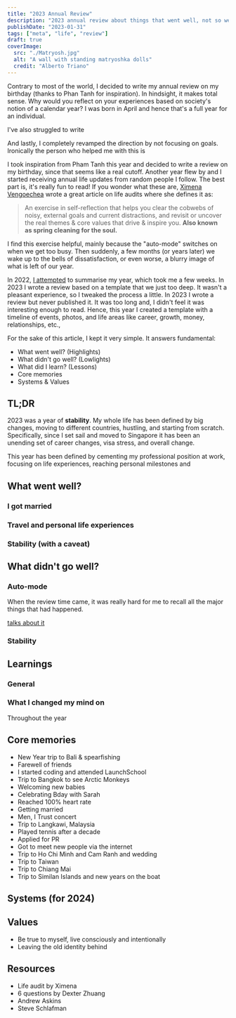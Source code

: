 ```yaml
---
title: "2023 Annual Review"
description: "2023 annual review about things that went well, not so well, experiences and learnings throughout the year."
publishDate: "2023-01-31"
tags: ["meta", "life", "review"]
draft: true
coverImage:
  src: "./Matryosh.jpg"
  alt: "A wall with standing matryoshka dolls"
  credit: "Alberto Triano"
---
```


Contrary to most of the world, I decided to write my annual review on my birthday (thanks to Phan Tanh for inspiration). In hindsight, it makes total sense. Why would you reflect on your experiences based on society's notion of a calendar year? I was born in April and hence that's a full year for an individual.

I've also struggled to write 

And lastly, I completely revamped the direction by not focusing on goals. Ironically the person who helped me with this is

I took inspiration from Pham Tanh this year and decided to write a review on my birthday, since that seems like a real cutoff. Another year flew by and I started receiving annual life updates from random people I follow. The best part is, it's really fun to read! If you wonder what these are, [Ximena Vengoechea](https://www.ximenavengoechea.com/) wrote a great article on life audits where she defines it as:

> An exercise in self-reflection that helps you clear the cobwebs of noisy, external goals and current distractions, and revisit or uncover the real themes & core values that drive & inspire you. **Also known as spring cleaning for the soul.**

I find this exercise helpful, mainly because the "auto-mode" switches on when we get too busy. Then suddenly, a few months (or years later) we wake up to the bells of dissatisfaction, or even worse, a blurry image of what is left of our year.

In 2022, [I attempted](/annual-review-2021) to summarise my year, which took me a few weeks. In 2023 I wrote a review based on a template that we just too deep. It wasn't a pleasant experience, so I tweaked the process a little. In 2023 I wrote a review but never published it. It was too long and, I didn't feel it was interesting enough to read. Hence, this year I created a template with a timeline of events, photos, and life areas like career, growth, money, relationships, etc.,

For the sake of this article, I kept it very simple. It answers fundamental:

- What went well? (Highlights)
- What didn't go well? (Lowlights)
- What did I learn? (Lessons)
- Core memories
- Systems & Values

## TL;DR

2023 was a year of **stability**. My whole life has been defined by big changes, moving to different countries, hustling, and starting from scratch. Specifically, since I set sail and moved to Singapore it has been an unending set of career changes, visa stress, and overall change.

This year has been defined by cementing my professional position at work, focusing on life experiences, reaching personal milestones and

## What went well?

### I got married

### Travel and personal life experiences

### Stability (with a caveat)

## What didn't go well?

### Auto-mode

When the review time came, it was really hard for me to recall all the major things that had happened.

[talks about it](https://omnivore.app/kirso/this-moment-is-your-life-nat-eliason-s-essays-18e121f0b9f)

### Stability

###

## Learnings

### General

### What I changed my mind on

Throughout the year

## Core memories

- New Year trip to Bali & spearfishing
- Farewell of friends
- I started coding and attended LaunchSchool
- Trip to Bangkok to see Arctic Monkeys
- Welcoming new babies
- Celebrating Bday with Sarah
- Reached 100% heart rate
- Getting married
- Men, I Trust concert
- Trip to Langkawi, Malaysia
- Played tennis after a decade
- Applied for PR
- Got to meet new people via the internet
- Trip to Ho Chi Minh and Cam Ranh and wedding
- Trip to Taiwan
- Trip to Chiang Mai
- Trip to Similan Islands and new years on the boat

## Systems (for 2024)

## Values
- Be true to myself, live consciously and intentionally
- Leaving the old identity behind
## Resources

- Life audit by Ximena
- 6 questions by Dexter Zhuang
- Andrew Askins
- Steve Schlafman
